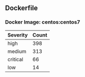 ## Dockerfile

### Docker Image: centos:centos7
| Severity | Count |
|----------|-------|
| high | 398 |
| medium | 313 |
| critical | 66 |
| low | 14 |